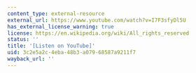 ```yaml
---
content_type: external-resource
external_url: https://www.youtube.com/watch?v=I7F3sfyDl5U
has_external_license_warning: true
license: https://en.wikipedia.org/wiki/All_rights_reserved
status: ''
title: '[Listen on YouTube]'
uid: 3c2e5a2c-4eba-48b3-a079-68587a9211f7
wayback_url: ''
---
```

